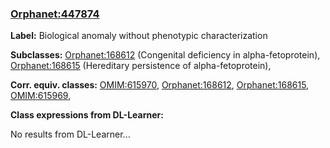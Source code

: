
### [Orphanet:447874](http://www.orpha.net/ORDO/Orphanet_447874)
**Label:** Biological anomaly without phenotypic characterization

**Subclasses:** [Orphanet:168612](http://www.orpha.net/ORDO/Orphanet_168612) (Congenital deficiency in alpha-fetoprotein), [Orphanet:168615](http://www.orpha.net/ORDO/Orphanet_168615) (Hereditary persistence of alpha-fetoprotein), 

**Corr. equiv. classes:** [OMIM:615970](http://purl.obolibrary.org/obo/OMIM_615970), [Orphanet:168612](http://www.orpha.net/ORDO/Orphanet_168612), [Orphanet:168615](http://www.orpha.net/ORDO/Orphanet_168615), [OMIM:615969](http://purl.obolibrary.org/obo/OMIM_615969), 

**Class expressions from DL-Learner:**

No results from DL-Learner...



